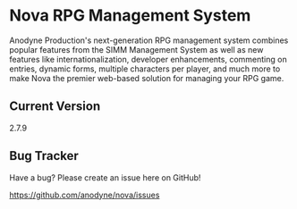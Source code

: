 # Nova RPG Management System

Anodyne Production's next-generation RPG management system combines popular features from the SIMM Management System as well as new features like internationalization, developer enhancements, commenting on entries, dynamic forms, multiple characters per player, and much more to make Nova the premier web-based solution for managing your RPG game.

## Current Version

2.7.9

## Bug Tracker

Have a bug? Please create an issue here on GitHub!

https://github.com/anodyne/nova/issues
